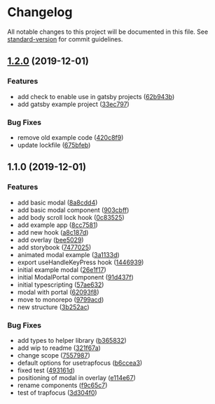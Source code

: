 # Changelog

All notable changes to this project will be documented in this file. See [standard-version](https://github.com/conventional-changelog/standard-version) for commit guidelines.

## [1.2.0](https://github.com/weahead/react-customizable-modal/compare/v1.1.0...v1.2.0) (2019-12-01)


### Features

* add check to enable use in gatsby projects ([62b943b](https://github.com/weahead/react-customizable-modal/commit/62b943b9c299a8af8d5915229cfed67f62348328))
* add gatsby example project ([33ec797](https://github.com/weahead/react-customizable-modal/commit/33ec797bba88b2aba00ec514251f2a89f37d9197))


### Bug Fixes

* remove old example code ([420c8f9](https://github.com/weahead/react-customizable-modal/commit/420c8f9d4b4d49ae7bdded7673b11b1fc2a49737))
* update lockfile ([675bfeb](https://github.com/weahead/react-customizable-modal/commit/675bfeb03f7b4ddcfca610bd520e825abf866b4a))

## 1.1.0 (2019-12-01)


### Features

* add basic modal ([8a8cdd4](https://github.com/weahead/react-customizable-modal/commit/8a8cdd40c1b4204c0dbb82097c25a0ae332a7273))
* add basic modal component ([903cbff](https://github.com/weahead/react-customizable-modal/commit/903cbffa87ff26c77c9998f355cbf570cc2204dd))
* add body scroll lock hook ([0c83525](https://github.com/weahead/react-customizable-modal/commit/0c83525c3e6ccd79a5b8578dfdcb41247eebf828))
* add example app ([8cc7581](https://github.com/weahead/react-customizable-modal/commit/8cc75811736f2d7284eebd4cc9fe9bb961a6f675))
* add new hook ([a8c187d](https://github.com/weahead/react-customizable-modal/commit/a8c187d22f2f4083acf5a171c7dc0b1928dcb519))
* add overlay ([bee5029](https://github.com/weahead/react-customizable-modal/commit/bee5029e48f080de247b156f86a1067c8f0351f3))
* add storybook ([7477025](https://github.com/weahead/react-customizable-modal/commit/74770253d97178472c77e88331a8e7a37f47b9f5))
* animated modal example ([3a1133d](https://github.com/weahead/react-customizable-modal/commit/3a1133db03e4d65d4a0bd2500809a47c592326f1))
* export useHandleKeyPress hook ([1446939](https://github.com/weahead/react-customizable-modal/commit/1446939b147d1ea01a244cad76ca409880265895))
* initial example modal ([26e1f17](https://github.com/weahead/react-customizable-modal/commit/26e1f1747fdc9adbd15a39aef986073bb9e786ee))
* initial ModalPortal component ([91d437f](https://github.com/weahead/react-customizable-modal/commit/91d437f6bab3018bacc429ef986448d2acdda98c))
* initial typescripting ([57ae632](https://github.com/weahead/react-customizable-modal/commit/57ae6329fab4edb22e92a29157833dee21576487))
* modal with portal ([62093f8](https://github.com/weahead/react-customizable-modal/commit/62093f8249dec7f566a7d61e36f2ded706c92bfe))
* move to monorepo ([9799acd](https://github.com/weahead/react-customizable-modal/commit/9799acd6dc6c185bf70f8ee3a6ccc9030785b580))
* new structure ([3b252ac](https://github.com/weahead/react-customizable-modal/commit/3b252ac7da229e08e6bfd93ec58faefd68684863))


### Bug Fixes

* add types to helper library ([b365832](https://github.com/weahead/react-customizable-modal/commit/b365832975dd160afffe44a7520be54cf3cddb9f))
* add wip to readme ([321f67a](https://github.com/weahead/react-customizable-modal/commit/321f67aad78ed0c37f450beff636fd19612429f3))
* change scope ([7557987](https://github.com/weahead/react-customizable-modal/commit/7557987a0f844657d3e1cb7b3feff1a977f7d570))
* default options for usetrapfocus ([b6ccea3](https://github.com/weahead/react-customizable-modal/commit/b6ccea389e5d9ee6ac36da71f472e7f01e5be2ed))
* fixed test ([493161d](https://github.com/weahead/react-customizable-modal/commit/493161d6a32f5ac158ca0fd9a58d5521a76b0767))
* positioning of modal in overlay ([e114e67](https://github.com/weahead/react-customizable-modal/commit/e114e6746fe381425df054561a3ac065e361611c))
* rename components ([f9c65c7](https://github.com/weahead/react-customizable-modal/commit/f9c65c7ffb81ec319b7188b01763df641cdd3fa1))
* test of trapfocus ([3d304f0](https://github.com/weahead/react-customizable-modal/commit/3d304f0e63bc350205963bc3a478bb36d15f7874))
